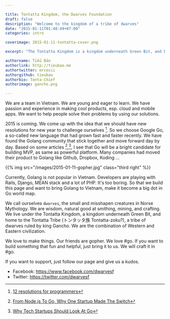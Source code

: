 ```yaml
---

title: Tontatta Kingdom, the Dwarves Foundation
draft: false
description: "Welcome to the kingdom of a tribe of dwarves"
date: "2015-01-11T01:48:49+07:00"
categories: intro

coverimage: 2015-01-11-tontatta-cover.png

excerpt: "The Tontatta Kingdom is a kingdom underneath Green Bit, and home to the Tontatta Tribe (トンタッタ族 Tontatta-zoku?), a tribe of dwarves ruled by king Gancho.[1]"

authorname: Tiểu Bảo
authorlink: http://tieubao.me
authortwitter: mrcexii
authorgithub: tieubao
authorbio: Tonta-Chief
authorimage: gancho.png

---
```


We are a team in Vietnam. We are young and eager to learn. We have passion and experience in making cool products, esp. cloud and mobile apps. We want to help people solve their problems by using our solutions.

2015 is coming. We come up with the idea that we should have new resolutions for new year to challenge ourselves [^1]. So we choose Google Go, a so-called new language that had grown fast and faster recently. We have found the Golang community that stick together and move forward day by day. Based on some articles [^2],[^3], I see that Go will be a bright candidate for building MVP, as same as powerful platform. Many companies had moved their product to Golang like Github, Dropbox, Koding ...

{{% img src="/images/2015-01-11-gopher.jpg" class="third right" %}}

Currently, Golang is not popular in Vietnam. Developers are playing with Rails, Django, MEAN stack and a lot of PHP. It's too boring. So that we build this page and want to bring Golang to Vietnam, make it become a big dot in Go world map.

We call ourselves `dwarves`, the small and misshapen creatures in Norse Mythology. We are wisdom, natural good at smithing, mining, and crafting. We live under the Tontatta Kingdom, a kingdom underneath Green Bit, and home to the Tontatta Tribe (トンタッタ族 Tontatta-zoku?), a tribe of dwarves ruled by king Gancho. We are the combination of Western and Eastern civilization. 

We love to make things. Our friends are gopher. We love #go.
If you want to build something that fun and helpful, just bring it to us. We will craft it in #go.

If you want to support, just follow our page and give us a kudos.

- Facebook: https://www.facebook.com/dwarvesf
- Twitter: https://twitter.com/dwarvesf


[^1]: [12 resolutions for programmers](http://matt.might.net/articles/programmers-resolutions/)
[^2]: [From Node.js To Go, Why One Startup Made The Switch](http://thenewstack.io/from-node-js-to-go-why-one-startup-made-the-switch/)
[^3]: [Why Tech Startups Should Look At Go](http://startupedmonton.tumblr.com/post/107921476571/why-tech-startups-should-look-at-go)